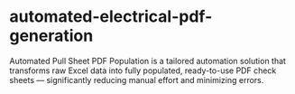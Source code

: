 # automated-electrical-pdf-generation
Automated Pull Sheet PDF Population is a tailored automation solution that transforms raw Excel data into fully populated, ready-to-use PDF check sheets — significantly reducing manual effort and minimizing errors.
